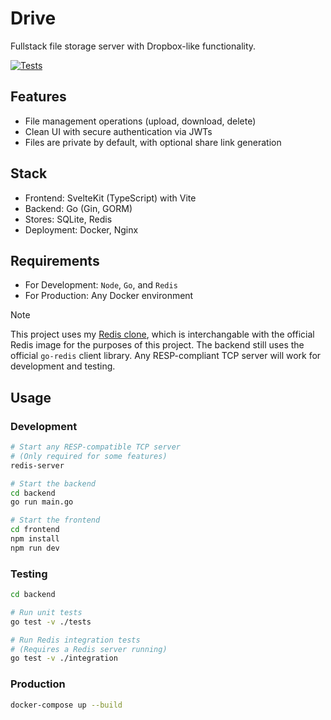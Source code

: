 # Drive
Fullstack file storage server with Dropbox-like functionality.

[![Tests](https://github.com/thomascpowell/drive/actions/workflows/tests.yml/badge.svg)](https://github.com/thomascpowell/drive/actions/workflows/tests.yml)

## Features
- File management operations (upload, download, delete)
- Clean UI with secure authentication via JWTs
- Files are private by default, with optional share link generation

## Stack
- Frontend: SvelteKit (TypeScript) with Vite
- Backend: Go (Gin, GORM)
- Stores: SQLite, Redis
- Deployment: Docker, Nginx

## Requirements
- For Development: `Node`, `Go`, and `Redis`
- For Production: Any Docker environment

> [!NOTE]
> This project uses my [Redis clone](https://github.com/thomascpowell/redis/), which is interchangable with the official Redis image for the purposes of this project. The backend still uses the official `go-redis` client library. Any RESP-compliant TCP server will work for development and testing.


## Usage
### Development
```sh
# Start any RESP-compatible TCP server
# (Only required for some features)
redis-server

# Start the backend
cd backend
go run main.go

# Start the frontend
cd frontend
npm install
npm run dev
```

### Testing
```sh
cd backend

# Run unit tests
go test -v ./tests

# Run Redis integration tests
# (Requires a Redis server running)
go test -v ./integration
```

### Production
```sh
docker-compose up --build
```
